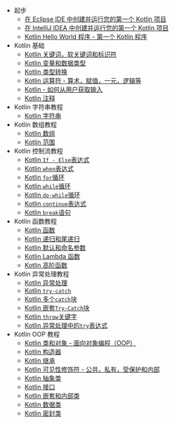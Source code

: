 +   起步
    +   [在 Eclipse IDE 中创建并运行您的第一个 Kotlin 项目](2.md)
    +   [在 IntelliJ IDEA 中创建并运行您的第一个 Kotlin 项目](3.md)
    +   [Kotlin Hello World 程序 - 第一个 Kotlin 程序](4.md)
+   Kotlin 基础
    +   [Kotlin 关键词，软关键词和标识符](5.md)
    +   [Kotlin 变量和数据类型](6.md)
    +   [Kotlin 类型转换](7.md)
    +   [Kotlin 运算符 - 算术，赋值，一元，逻辑等](8.md)
    +   [Kotlin - 如何从用户获取输入](9.md)
    +   [Kotlin 注释](10.md)
+   Kotlin 字符串教程
    +   [Kotlin 字符串](11.md)
+   Kotlin 数组教程
    +   [Kotlin 数组](12.md)
    +   [Kotlin 范围](13.md)
+   Kotlin 控制流教程
    +   [Kotlin `If - Else`表达式](14.md)
    +   [Kotlin `when`表达式](15.md)
    +   [Kotlin `for`循环](16.md)
    +   [Kotlin `while`循环](17.md)
    +   [Kotlin `do-while`循环](18.md)
    +   [Kotlin `continue`表达式](19.md)
    +   [Kotlin `break`语句](20.md)
+   Kotlin 函数教程
    +   [Kotlin 函数](21.md)
    +   [Kotlin 递归和尾递归](22.md)
    +   [Kotlin 默认和命名参数](23.md)
    +   [Kotlin Lambda 函数](24.md)
    +   [Kotlin 高阶函数](25.md)
+   Kotlin 异常处理教程
    +   [Kotlin 异常处理](26.md)
    +   [Kotlin `try-catch`](27.md)
    +   [Kotlin 多个`catch`块](28.md)
    +   [Kotlin 嵌套`Try-Catch`块](29.md)
    +   [Kotlin `throw`关键字](30.md)
    +   [Kotlin 异常处理中的`try`表达式](31.md)
+   Kotlin OOP 教程
    +   [Kotlin 类和对象 - 面向对象编程（OOP）](32.md)
    +   [Kotlin 构造器](33.md)
    +   [Kotlin 继承](34.md)
    +   [Kotlin 可见性修饰符 - 公共，私有，受保护和内部](35.md)
    +   [Kotlin 抽象类](36.md)
    +   [Kotlin 接口](37.md)
    +   [Kotlin 嵌套和内部类](38.md)
    +   [Kotlin 数据类](39.md)
    +   [Kotlin 密封类](40.md)
